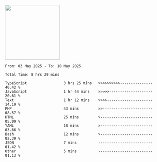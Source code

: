 <img height="180em" src="https://github-readme-stats-eight-theta.vercel.app/api?username=bkundev&show_icons=true&theme=radical&include_all_commits=true&count_private=true"/>
<!--START_SECTION:waka-->

```all_time
From: 03 May 2025 - To: 10 May 2025

Total Time: 8 hrs 29 mins

TypeScript                 3 hrs 25 mins   >>>>>>>>>>---------------   40.42 %
JavaScript                 1 hr 44 mins    >>>>>--------------------   20.61 %
Text                       1 hr 12 mins    >>>>---------------------   14.19 %
PHP                        43 mins         >>-----------------------   08.57 %
HTML                       25 mins         >------------------------   05.09 %
YAML                       18 mins         >------------------------   03.66 %
Bash                       12 mins         >------------------------   02.39 %
JSON                       7 mins          -------------------------   01.42 %
Other                      5 mins          -------------------------   01.13 %
```

<!--END_SECTION:waka-->
